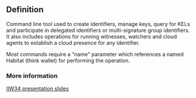 ## Definition
Command line tool used to create identifiers, manage keys, query for KELs and participate in delegated identifiers or multi-signature group identifiers.  It also includes operations for running witnesses, watchers and cloud agents to establish a cloud presence for any identifier.

Most commands require a “name” parameter which references a named Habitat (think wallet) for performing the operation.

### More information
[IIW34 presentation slides](https://docs.google.com/presentation/d/1RIMX7J-cdg8OctoG4JqxPOfqKZsVNodqajtpQ0oFIyE/edit#slide=id.gf2168aef68_0_5)

